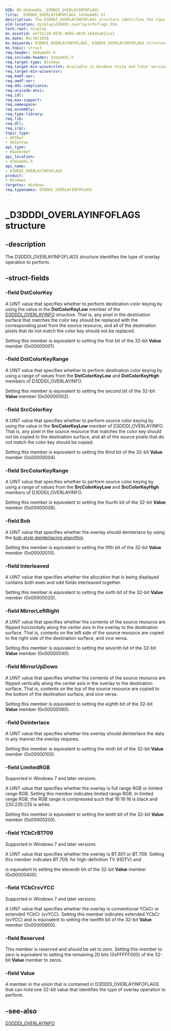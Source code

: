 ```yaml
---
UID: NS:d3dumddi._D3DDDI_OVERLAYINFOFLAGS
title: _D3DDDI_OVERLAYINFOFLAGS (d3dumddi.h)
description: The D3DDDI_OVERLAYINFOFLAGS structure identifies the type of overlay operation to perform.
old-location: display\d3dddi_overlayinfoflags.htm
tech.root: display
ms.assetid: ebf31c28-857b-4885-a910-16da5a011ce1
ms.date: 05/10/2018
ms.keywords: D3DDDI_OVERLAYINFOFLAGS, D3DDDI_OVERLAYINFOFLAGS structure [Display Devices], D3D_other_Structs_3c20db45-e3b5-4e0e-96a6-d2171dbf309a.xml, _D3DDDI_OVERLAYINFOFLAGS, d3dumddi/D3DDDI_OVERLAYINFOFLAGS, display.d3dddi_overlayinfoflags
ms.topic: struct
req.header: d3dumddi.h
req.include-header: D3dumddi.h
req.target-type: Windows
req.target-min-winverclnt: Available in Windows Vista and later versions of the Windows operating systems.
req.target-min-winversvr: 
req.kmdf-ver: 
req.umdf-ver: 
req.ddi-compliance: 
req.unicode-ansi: 
req.idl: 
req.max-support: 
req.namespace: 
req.assembly: 
req.type-library: 
req.lib: 
req.dll: 
req.irql: 
topic_type:
- APIRef
- kbSyntax
api_type:
- HeaderDef
api_location:
- d3dumddi.h
api_name:
- D3DDDI_OVERLAYINFOFLAGS
product:
- Windows
targetos: Windows
req.typenames: D3DDDI_OVERLAYINFOFLAGS
---
```


# _D3DDDI_OVERLAYINFOFLAGS structure


## -description


The D3DDDI_OVERLAYINFOFLAGS structure identifies the type of overlay operation to perform.


## -struct-fields




### -field DstColorKey

A UINT value that specifies whether to perform destination color keying by using the value in the <b>DstColorKeyLow</b> member of the <a href="https://msdn.microsoft.com/library/windows/hardware/ff544621">D3DDDI_OVERLAYINFO</a> structure. That is, any pixel in the destination surface that matches the color key should be replaced with the corresponding pixel from the source resource, and all of the destination pixels that do not match the color key should not be replaced. 

Setting this member is equivalent to setting the first bit of the 32-bit <b>Value</b> member (0x00000001).


### -field DstColorKeyRange

A UINT value that specifies whether to perform destination color keying by using a range of values from the <b>DstColorKeyLow</b> and <b>DstColorKeyHigh</b> members of D3DDDI_OVERLAYINFO. 

Setting this member is equivalent to setting the second bit of the 32-bit <b>Value</b> member (0x00000002).


### -field SrcColorKey

A UINT value that specifies whether to perform source color keying by using the value in the <b>SrcColorKeyLow</b> member of D3DDDI_OVERLAYINFO. That is, any pixel in the source resource that matches the color key should not be copied to the destination surface, and all of the source pixels that do not match the color key should be copied. 

Setting this member is equivalent to setting the third bit of the 32-bit <b>Value</b> member (0x00000004).


### -field SrcColorKeyRange

A UINT value that specifies whether to perform source color keying by using a range of values from the <b>SrcColorKeyLow</b> and <b>SrcColorKeyHigh</b> members of D3DDDI_OVERLAYINFO.

Setting this member is equivalent to setting the fourth bit of the 32-bit <b>Value</b> member (0x00000008).


### -field Bob

A UINT value that specifies whether the overlay should deinterlace by using the <a href="https://msdn.microsoft.com/ef3220bd-841d-4187-bc86-11b999eae2bd">bob-style deinterlacing algorithm</a>.

Setting this member is equivalent to setting the fifth bit of the 32-bit <b>Value</b> member (0x00000010).


### -field Interleaved

A UINT value that specifies whether the allocation that is being displayed contains both even and odd fields interleaved together.

Setting this member is equivalent to setting the sixth bit of the 32-bit <b>Value</b> member (0x00000020).


### -field MirrorLeftRight

A UINT value that specifies whether the contents of the source resource are flipped horizontally along the center axis in the overlay to the destination surface. That is, contents on the left side of the source resource are copied to the right side of the destination surface, and vice versa.

Setting this member is equivalent to setting the seventh bit of the 32-bit <b>Value</b> member (0x00000040).


### -field MirrorUpDown

A UINT value that specifies whether the contents of the source resource are flipped vertically along the center axis in the overlay to the destination surface. That is, contents on the top of the source resource are copied to the bottom of the destination surface, and vice versa.

Setting this member is equivalent to setting the eighth bit of the 32-bit <b>Value</b> member (0x00000080).


### -field Deinterlace

A UINT value that specifies whether the overlay should deinterlace the data in any manner the overlay requires.

Setting this member is equivalent to setting the ninth bit of the 32-bit <b>Value</b> member (0x00000100).


### -field LimitedRGB

Supported in Windows 7 and later versions.

A UINT value that specifies whether the overlay is full range RGB or limited range RGB. Setting this member indicates limited range RGB. In limited range RGB, the RGB range is compressed such that 16:16:16 is black and 235:235:235 is white.

Setting this member is equivalent to setting the tenth bit of the 32-bit <b>Value</b> member (0x00000200).


### -field YCbCrBT709

Supported in Windows 7 and later versions.

A UINT value that specifies whether the overlay is BT.601 or BT.709. Setting this member indicates BT.709, for high-definition TV (HDTV) and

is equivalent to setting the eleventh bit of the 32-bit <b>Value</b> member (0x00000400).


### -field YCbCrxvYCC

Supported in Windows 7 and later versions.

A UINT value that specifies whether the overlay is conventional YCbCr or extended YCbCr (xvYCC). Setting this member indicates extended YCbCr (xvYCC) and is equivalent to setting the twelfth bit of the 32-bit <b>Value</b> member (0x00000800).


### -field Reserved

This member is reserved and should be set to zero. Setting this member to zero is equivalent to setting the remaining 20 bits (0xFFFFF000) of the 32-bit <b>Value</b> member to zeros.


### -field Value

A member in the union that is contained in D3DDDI_OVERLAYINFOFLAGS that can hold one 32-bit value that identifies the type of overlay operation to perform.


## -see-also




<a href="https://msdn.microsoft.com/library/windows/hardware/ff544621">D3DDDI_OVERLAYINFO</a>
 

 

